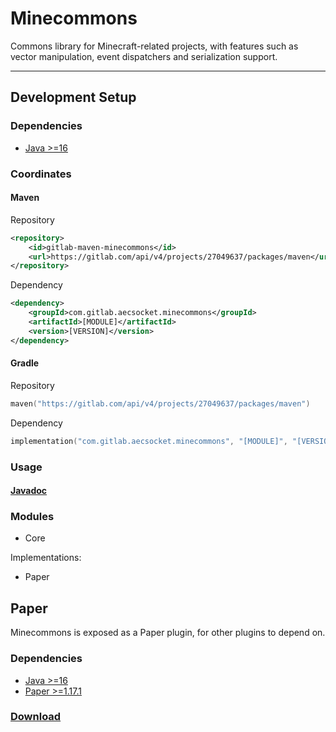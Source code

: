 # Minecommons

Commons library for Minecraft-related projects, with features such as vector manipulation, event dispatchers and serialization support.

---

## Development Setup

### Dependencies

*  [Java >=16](https://adoptopenjdk.net/?variant=openjdk16&jvmVariant=hotspot)

### Coordinates

#### Maven

Repository
```xml
<repository>
    <id>gitlab-maven-minecommons</id>
    <url>https://gitlab.com/api/v4/projects/27049637/packages/maven</url>
</repository>
```
Dependency
```xml
<dependency>
    <groupId>com.gitlab.aecsocket.minecommons</groupId>
    <artifactId>[MODULE]</artifactId>
    <version>[VERSION]</version>
</dependency>
```

#### Gradle

Repository
```kotlin
maven("https://gitlab.com/api/v4/projects/27049637/packages/maven")
```

Dependency
```kotlin
implementation("com.gitlab.aecsocket.minecommons", "[MODULE]", "[VERSION]")
```

### Usage

#### [Javadoc](https://aecsocket.gitlab.io/minecommons)

### Modules

* Core

Implementations:
* Paper

## Paper

Minecommons is exposed as a Paper plugin, for other plugins to depend on.

### Dependencies

* [Java >=16](https://adoptopenjdk.net/?variant=openjdk16&jvmVariant=hotspot)
* [Paper >=1.17.1](https://papermc.io)

### [Download](https://gitlab.com/api/v4/projects/27049637/jobs/artifacts/master/raw/paper/build/libs/minecommons-paper-1.2-SNAPSHOT.jar?job=build)
